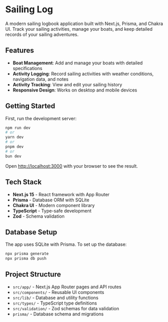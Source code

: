 # Sailing Log

A modern sailing logbook application built with Next.js, Prisma, and Chakra UI. Track your sailing activities, manage your boats, and keep detailed records of your sailing adventures.

## Features

- **Boat Management**: Add and manage your boats with detailed specifications
- **Activity Logging**: Record sailing activities with weather conditions, navigation data, and notes
- **Activity Tracking**: View and edit your sailing history
- **Responsive Design**: Works on desktop and mobile devices

## Getting Started

First, run the development server:

```bash
npm run dev
# or
yarn dev
# or
pnpm dev
# or
bun dev
```

Open [http://localhost:3000](http://localhost:3000) with your browser to see the result.

## Tech Stack

- **Next.js 15** - React framework with App Router
- **Prisma** - Database ORM with SQLite
- **Chakra UI** - Modern component library
- **TypeScript** - Type-safe development
- **Zod** - Schema validation

## Database Setup

The app uses SQLite with Prisma. To set up the database:

```bash
npx prisma generate
npx prisma db push
```

## Project Structure

- `src/app/` - Next.js App Router pages and API routes
- `src/components/` - Reusable UI components
- `src/lib/` - Database and utility functions
- `src/types/` - TypeScript type definitions
- `src/validation/` - Zod schemas for data validation
- `prisma/` - Database schema and migrations

